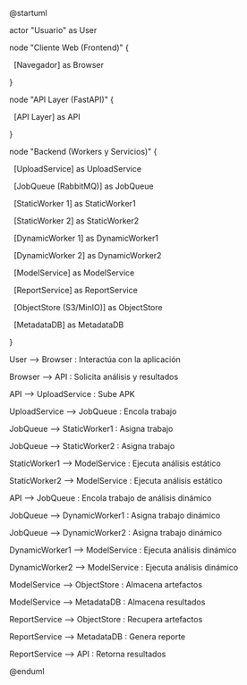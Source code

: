 @startuml

actor "Usuario" as User



node "Cliente Web (Frontend)" {

&nbsp; \[Navegador] as Browser

}



node "API Layer (FastAPI)" {

&nbsp; \[API Layer] as API

}



node "Backend (Workers y Servicios)" {

&nbsp; \[UploadService] as UploadService

&nbsp; \[JobQueue (RabbitMQ)] as JobQueue

&nbsp; \[StaticWorker 1] as StaticWorker1

&nbsp; \[StaticWorker 2] as StaticWorker2

&nbsp; \[DynamicWorker 1] as DynamicWorker1

&nbsp; \[DynamicWorker 2] as DynamicWorker2

&nbsp; \[ModelService] as ModelService

&nbsp; \[ReportService] as ReportService

&nbsp; \[ObjectStore (S3/MinIO)] as ObjectStore

&nbsp; \[MetadataDB] as MetadataDB

}



User --> Browser : Interactúa con la aplicación

Browser --> API : Solicita análisis y resultados

API --> UploadService : Sube APK

UploadService --> JobQueue : Encola trabajo

JobQueue --> StaticWorker1 : Asigna trabajo

JobQueue --> StaticWorker2 : Asigna trabajo



StaticWorker1 --> ModelService : Ejecuta análisis estático

StaticWorker2 --> ModelService : Ejecuta análisis estático



API --> JobQueue : Encola trabajo de análisis dinámico

JobQueue --> DynamicWorker1 : Asigna trabajo dinámico

JobQueue --> DynamicWorker2 : Asigna trabajo dinámico



DynamicWorker1 --> ModelService : Ejecuta análisis dinámico

DynamicWorker2 --> ModelService : Ejecuta análisis dinámico



ModelService --> ObjectStore : Almacena artefactos

ModelService --> MetadataDB : Almacena resultados



ReportService --> ObjectStore : Recupera artefactos

ReportService --> MetadataDB : Genera reporte

ReportService --> API : Retorna resultados



@enduml



